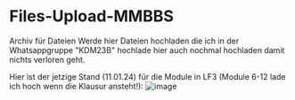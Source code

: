 # Files-Upload-MMBBS
Archiv für Dateien
Werde hier Dateien hochladen die ich in der Whatsappgruppe "KDM23B" hochlade hier auch nochmal hochladen damit nichts verloren geht.

Hier ist der jetzige Stand (11.01.24) für die Module in LF3 (Module 6-12 lade ich hoch wenn die Klausur ansteht!): 
![image](https://github.com/ReinerBalschun/Files-Upload-MMBBS/assets/152055446/bebd5556-7257-460e-959c-052ce46beb1f)
